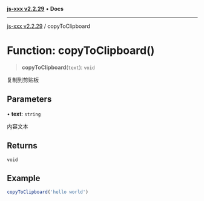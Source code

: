 [**js-xxx v2.2.29**](../README.md) • **Docs**

***

[js-xxx v2.2.29](../README.md) / copyToClipboard

# Function: copyToClipboard()

> **copyToClipboard**(`text`): `void`

复制到剪贴板

## Parameters

• **text**: `string`

内容文本

## Returns

`void`

## Example

```ts
copyToClipboard('hello world')
```
